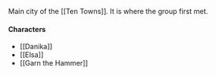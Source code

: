 Main city of the [[Ten Towns]]. It is where the group first met.

#### Characters
- [[Danika]]
- [[Elsa]]
- [[Garn the Hammer]]
